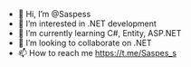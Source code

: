 - 👋 Hi, I’m @Saspess
- 👀 I’m interested in .NET development
- 🌱 I’m currently learning C#, Entity, ASP.NET
- 💞️ I’m looking to collaborate on .NET
- 📫 How to reach me https://t.me/Saspes_s

<!---
Saspess/Saspess is a ✨ special ✨ repository because its `README.md` (this file) appears on your GitHub profile.
You can click the Preview link to take a look at your changes.
--->
